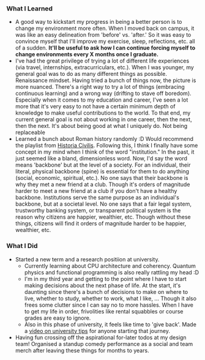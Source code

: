 ### What I Learned
- A good way to kickstart my progress in being a better person is to change my environment more often. When I moved back on campus, it was like an easy delineation from 'before' vs. 'after.' So it was easy to convince myself that I'll improve my exercise, sleep, reflections, etc. all of a sudden. **It'll be useful to ask how I can continue forcing myself to change environments every X months once I graduate.**
- I've had the great privilege of trying a lot of different life experiences (via travel, internships, extracurriculars, etc.). When I was younger, my general goal was to do as many different things as possible. Renaissance mindset. Having tried a bunch of things now, the picture is more nuanced. There's a right way to try a lot of things (embracing continuous learning) and a wrong way (drifting to stave off boredom). Especially when it comes to my education and career, I've seen a lot more that it's very easy to not have a certain minimum depth of knowledge to make useful contributions to the world. To that end, my current general goal is not about working in one career, then the next, then the next. It's about being good at what I uniquely do. Not being replaceable
- Learned a bunch about Roman history randomly :D Would recommend the playlist from [Historia Civilis](https://www.youtube.com/watch?v=s9qlNBBoFG4&list=PLODnBH8kenOrjXjWy7Hhkz9uOpZ3NTAow). Following this, I think I finally have some concept in my mind when I think of the word "institution." In the past, it just seemed like a bland, dimensionless word. Now, I'd say the word means 'backbone' but at the level of a society. For an individual, their literal, physical backbone (spine) is essential for them to do anything (social, economic, spiritual, etc.). No one says that their backbone is why they met a new friend at a club. Though it's orders of magnitude harder to meet a new friend at a club if you don't have a healthy backbone. Institutions serve the same purpose as an individual's backbone, but at a societal level. No one says that a fair legal system, trustworthy banking system, or transparent political system is the reason why citizens are happier, wealthier, etc. Though without these things, citizens will find it orders of magnitude harder to be happier, wealthier, etc.

### What I Did
- Started a new term and a research positiion at university. 
  - Currently learning about CPU architecture and coherency. Quantum physics and functional programming is also really rattling my head :D 
  - I'm in my third year and getting to the point where I have to start making decisions about the next phase of life. At the start, it's daunting since there's a bunch of decisions to make on where to live, whether to study, whether to work, what I like, ... Though it also frees some clutter since I can say no to more hassles. When I have to get my life in order, frivolities like rental squabbles or course grades are easy to ignore. 
  - Also in this phase of university, it feels like time to 'give back'. Made a [video on university tips](https://www.youtube.com/watch?v=CqXM8YiYIiY) for anyone starting that journey.
- Having fun crossing off the aspirational for-later todos at my design team! Organised a standup comedy performance as a social and team merch after leaving these things for months to years.